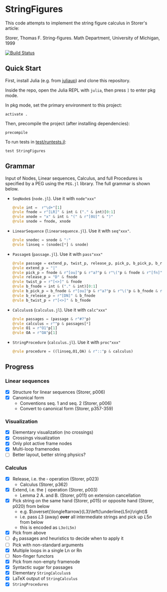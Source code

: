 # StringFigures

This code attempts to implement the string figure calculus in Storer's article:

Storer, Thomas F. String-figures. Math Department, University of Michigan, 1999

[![Build Status](https://github.com/abraunst/StringFigures.jl/actions/workflows/CI.yml/badge.svg?branch=main)](https://github.com/abraunst/StringFigures.jl/actions/workflows/CI.yml?query=branch%3Amain)

## Quick Start

First, install Julia (e.g. from [juliaup](https://github.com/JuliaLang/juliaup)) and clone this repository.

Inside the repo, open the Julia REPL with `julia`, then press `]` to enter pkg mode.

In pkg mode, set the primary environment to this project:

```
activate .
```

Then, precompile the project (after installing dependencies):

```
precompile
```

To run tests in [test/runtests.jl](./test/runtests.jl):

```
test StringFigures
```

## Grammar

Input of Nodes, Linear sequences, Calculus, and full Procedures is specified by a PEG using the `PEG.jl` library. The full grammar is shown below.

* `SeqNode`s (`node.jl`). Use it with `node"xxx"`
  ```julia
  @rule int =  r"\d+"[1]
  @rule fnode = r"[LR]" & int & ("." & int)[0:1]
  @rule xnode = "x" & int & "(" & r"[0U]" & ")"
  @rule snode = fnode, xnode
  ```
* `LinearSequence` (`linearsequence.jl`). Use it with `seq"xxx"`.
  ```julia
  @rule snodec = snode & ":"
  @rule linseq = (snodec[*] & snode)
  ```
* `Passage`s (`passage.jl`). Use it with `pass"xxx"`
  ```julia
  @rule passage = extend_p, twist_p, release_p, pick_p, b_pick_p, b_release_p, b_twist_p
  @rule extend_p = "|"
  @rule pick_p = fnode & r"[ou]"p & r"a?"p & r"\("p & fnode & r"[fn]"p & ")"
  @rule release_p = "D" & fnode
  @rule twist_p = r"[<>]" & fnode
  @rule b_fnode = int & ("." & int)[0:1]
  @rule b_pick_p = b_fnode & r"[ou]"p & r"a?"p & r"\("p & b_fnode & r"[fn]"p & ")"
  @rule b_release_p = r"[DN]" & b_fnode
  @rule b_twist_p = r"[<>]" & b_fnode

  ```
* `Calculus`s (`calculus.jl`). Use it with `calc"xxx"`
  ```julia
  @rule passages = (passage & r"#?"p)
  @rule calculus = r""p & passages[*]
  @rule O1 = r"O1"p[1]
  @rule OA = r"OA"p[1]
  ```
* `StringProcedure` (`calculus.jl`). Use it with `proc"xxx"`
  ```julia
  @rule procedure = ((linseq,O1,OA) & r"::"p & calculus)
  ```


## Progress

### Linear sequences

- [x] Structure for linear sequences (Storer, p006)
- [x] Canonical form
  - Conventions seq. 1 and seq. 2 (Storer, p006)
  - Convert to canonical form (Storer, p357-359)

### Visualization

- [x] Elementary visualization (no crossings)
- [x] Crossings visualization
- [x] Only plot active frame nodes
- [x] Multi-loop framenodes
- [ ] Better layout, better string physics?

### Calculus

- [x] Release, i.e. the $\square$ operation (Storer, p023)
  - Calculus (Storer, p362)
- [x] Extend, i.e. the $\mid$ operation (Storer, p003)
  - Lemma 2 A. and B. (Storer, p011) on extension cancellation
- [x] Pick string on the same hand (Storer, p015) or opposite hand (Storer, p020) from below
  - e.g. $\overset{\longleftarrow}{L3}\left(\underline{L5n}\right)$
  - i.e. pass $L3$ (away) **over** all intermediate strings and pick up $L5n$ from below
  - this is encoded as `L3o(L5n)`
- [X] Pick from above
- [ ] $\phi_3$ passages and heuristics to decide when to apply it
- [ ] Pick with non-standard arguments
- [x] Multiple loops in a single Ln or Rn
- [ ] Non-finger functors
- [x] Pick from non-empty framenode
- [x] Syntactic sugar for passages
- [x] Elementary `StringCalculus`s
- [x] LaTeX output of `StringCalculus`
- [x] `StringProcedures`
